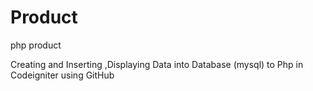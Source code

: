 Product
=======

php product

Creating and Inserting ,Displaying Data into Database (mysql) to Php in Codeigniter using GitHub

